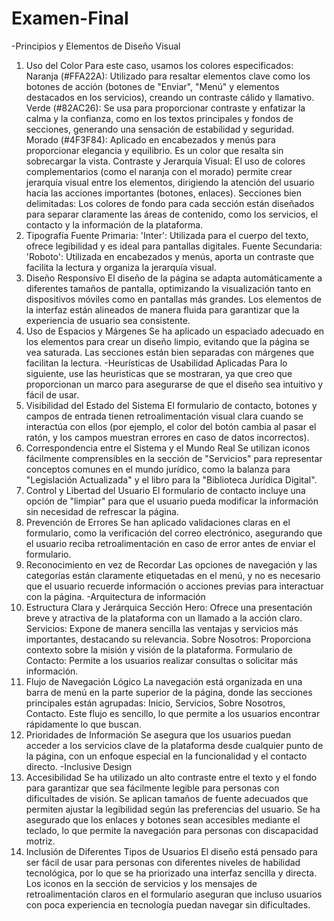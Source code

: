 # Examen-Final
-Principios y Elementos de Diseño Visual
1. Uso del Color
Para este caso, usamos los colores especificados:
Naranja (#FFA22A): Utilizado para resaltar elementos clave como los botones de acción (botones de "Enviar", "Menú" y elementos destacados en los servicios), creando un contraste cálido y llamativo.
Verde (#82AC26): Se usa para proporcionar contraste y enfatizar la calma y la confianza, como en los textos principales y fondos de secciones, generando una sensación de estabilidad y seguridad.
Morado (#4F3F84): Aplicado en encabezados y menús para proporcionar elegancia y equilibrio. Es un color que resalta sin sobrecargar la vista.
Contraste y Jerarquía Visual:
El uso de colores complementarios (como el naranja con el morado) permite crear jerarquía visual entre los elementos, dirigiendo la atención del usuario hacia las acciones importantes (botones, enlaces).
Secciones bien delimitadas: Los colores de fondo para cada sección están diseñados para separar claramente las áreas de contenido, como los servicios, el contacto y la información de la plataforma.
3. Tipografía
Fuente Primaria: 'Inter': Utilizada para el cuerpo del texto, ofrece legibilidad y es ideal para pantallas digitales.
Fuente Secundaria: 'Roboto': Utilizada en encabezados y menús, aporta un contraste que facilita la lectura y organiza la jerarquía visual.
4. Diseño Responsivo
El diseño de la página se adapta automáticamente a diferentes tamaños de pantalla, optimizando la visualización tanto en dispositivos móviles como en pantallas más grandes. Los elementos de la interfaz están alineados de manera fluida para garantizar que la experiencia de usuario sea consistente.
5. Uso de Espacios y Márgenes
Se ha aplicado un espaciado adecuado en los elementos para crear un diseño limpio, evitando que la página se vea saturada. Las secciones están bien separadas con márgenes que facilitan la lectura.
-Heurísticas de Usabilidad Aplicadas
Para lo siguiente, use las heuristicas que se mostraran, ya que creo que proporcionan un marco para asegurarse de que el diseño sea intuitivo y fácil de usar.
1. Visibilidad del Estado del Sistema
El formulario de contacto, botones y campos de entrada tienen retroalimentación visual clara cuando se interactúa con ellos (por ejemplo, el color del botón cambia al pasar el ratón, y los campos muestran errores en caso de datos incorrectos).
2. Correspondencia entre el Sistema y el Mundo Real
Se utilizan iconos fácilmente comprensibles en la sección de "Servicios" para representar conceptos comunes en el mundo jurídico, como la balanza para "Legislación Actualizada" y el libro para la "Biblioteca Jurídica Digital".
3. Control y Libertad del Usuario
El formulario de contacto incluye una opción de "limpiar" para que el usuario pueda modificar la información sin necesidad de refrescar la página.
4. Prevención de Errores
Se han aplicado validaciones claras en el formulario, como la verificación del correo electrónico, asegurando que el usuario reciba retroalimentación en caso de error antes de enviar el formulario.
5. Reconocimiento en vez de Recordar
Las opciones de navegación y las categorías están claramente etiquetadas en el menú, y no es necesario que el usuario recuerde información o acciones previas para interactuar con la página.
-Arquitectura de información
1. Estructura Clara y Jerárquica
Sección Hero: Ofrece una presentación breve y atractiva de la plataforma con un llamado a la acción claro.
Servicios: Expone de manera sencilla las ventajas y servicios más importantes, destacando su relevancia.
Sobre Nosotros: Proporciona contexto sobre la misión y visión de la plataforma.
Formulario de Contacto: Permite a los usuarios realizar consultas o solicitar más información.
2. Flujo de Navegación Lógico
La navegación está organizada en una barra de menú en la parte superior de la página, donde las secciones principales están agrupadas: Inicio, Servicios, Sobre Nosotros, Contacto. Este flujo es sencillo, lo que permite a los usuarios encontrar rápidamente lo que buscan.
3. Prioridades de Información
Se asegura que los usuarios puedan acceder a los servicios clave de la plataforma desde cualquier punto de la página, con un enfoque especial en la funcionalidad y el contacto directo.
-Inclusive Design
1. Accesibilidad
Se ha utilizado un alto contraste entre el texto y el fondo para garantizar que sea fácilmente legible para personas con dificultades de visión.
Se aplican tamaños de fuente adecuados que permiten ajustar la legibilidad según las preferencias del usuario.
Se ha asegurado que los enlaces y botones sean accesibles mediante el teclado, lo que permite la navegación para personas con discapacidad motriz.
2. Inclusión de Diferentes Tipos de Usuarios
El diseño está pensado para ser fácil de usar para personas con diferentes niveles de habilidad tecnológica, por lo que se ha priorizado una interfaz sencilla y directa.
Los iconos en la sección de servicios y los mensajes de retroalimentación claros en el formulario aseguran que incluso usuarios con poca experiencia en tecnología puedan navegar sin dificultades.
